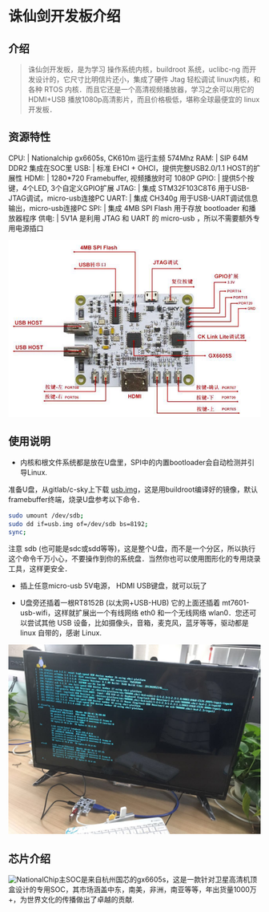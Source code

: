 诛仙剑开发板介绍
===

介绍
---

>诛仙剑开发板，是为学习 操作系统内核，buildroot 系统，uclibc-ng 而开发设计的，它尺寸比明信片还小，集成了硬件 Jtag 轻松调试 linux内核，和各种 RTOS 内核．而且它还是一个高清视频播放器，学习之余可以用它的 HDMI+USB 播放1080p高清影片，而且价格极低，堪称全球最便宜的 linux开发板．

资源特性
---

 CPU:  | Nationalchip gx6605s, CK610m 运行主频 574Mhz
 RAM:  | SIP 64M DDR2 集成在SOC里
 USB:  | 标准 EHCI + OHCI，提供完整USB2.0/1.1 HOST的扩展性
 HDMI: | 1280*720 Framebuffer, 视频播放时可 1080P
 GPIO: | 提供5个按键，4个LED, 3个自定义GPIO扩展
 JTAG: | 集成 STM32F103C8T6 用于USB-JTAG调试，micro-usb连接PC
 UART: | 集成 CH340g 用于USB-UART调试信息输出，micro-usb连接PC
 SPI:  | 集成 4MB SPI Flash 用于存放 bootloader 和播放器程序
 供电: | 5V1A 是利用 JTAG 和 UART 的 micro-usb ，所以不需要额外专用电源插口

<img src="/images/gx6605s_0.jpg" alt="gx6605s" />

使用说明
---

* 内核和根文件系统都是放在U盘里，SPI中的内置bootloader会自动检测并引导Linux.

准备U盘，从gitlab/c-sky上下载 [usb.img](https://gitlab.com/c-sky/buildroot/-/jobs/24633630/artifacts/raw/output/images/usb.img)，这是用buildroot编译好的镜像，默认framebuffer终端，烧录U盘参考以下命令．

```bash
sudo umount /dev/sdb;
sudo dd if=usb.img of=/dev/sdb bs=8192;
sync;
```

注意 sdb (也可能是sdc或sdd等等)，这是整个U盘，而不是一个分区，所以执行这个命令千万小心，不要操作到你的系统盘．当然你也可以使用图形化的专用烧录工具，这样更安全．

* 插上任意micro-usb 5V电源， HDMI USB键盘，就可以玩了

* U盘旁还插着一根RT8152B (以太网+USB-HUB) 它的上面还插着 mt7601-usb-wifi，这样就扩展出一个有线网络 eth0 和一个无线网络 wlan0．您还可以尝试其他 USB 设备，比如摄像头，音箱，麦克风，蓝牙等等，驱动都是 linux 自带的，感谢 Linux.

<img src="/images/gx6605s_1.jpg" alt="gx6605s" />

芯片介绍
---

<tr><td><img src="http://www.nationalchip.com/static/web/img/logo.png" alt="NationalChip" /></td><td>主SOC是来自杭州国芯的gx6605s，这是一款针对卫星高清机顶盒设计的专用SOC，其市场涵盖中东，南美，非洲，南亚等等，年出货量1000万+，为世界文化的传播做出了卓越的贡献. </td></tr>
